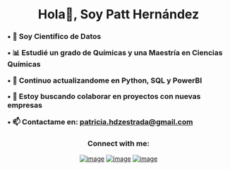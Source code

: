<h1 align="center">Hola👋, Soy Patt Hernández </h1>
<!--h2 align="center">Data Scientist</h2-->

<h3>

• 🚀 Soy **Científico de Datos**

• 📊 Estudié un grado de **Químicas** y una Maestría en **Ciencias Químicas**

• 📖 Continuo actualizandome en **Python, SQL y PowerBI**

• 🤝 Estoy buscando colaborar en proyectos con nuevas empresas

• 📫 Contactame en: **patricia.hdzestrada@gmail.com** </h3>


<h3 align="center">Connect with me:</h3>
<div align="center">

[![image](https://img.shields.io/badge/LinkedIn-0077B5?style=for-the-badge&logo=linkedin&logoColor=white)](https://www.linkedin.com/in/patricia-hern%C3%A1ndez-datascience/)
[![image](https://img.shields.io/badge/Instagram-E4405F?style=for-the-badge&logo=instagram&logoColor=white)](https://www.instagram.com/pattmhe/)
[![image](https://img.shields.io/badge/Twitter-1DA1F2?style=for-the-badge&logo=twitter&logoColor=white)](https://x.com/patthernandez99)

  



<!---
patriciahdzestrada/patriciahdzestrada is a ✨ special ✨ repository because its `README.md` (this file) appears on your GitHub profile.
You can click the Preview link to take a look at your changes.
--->
